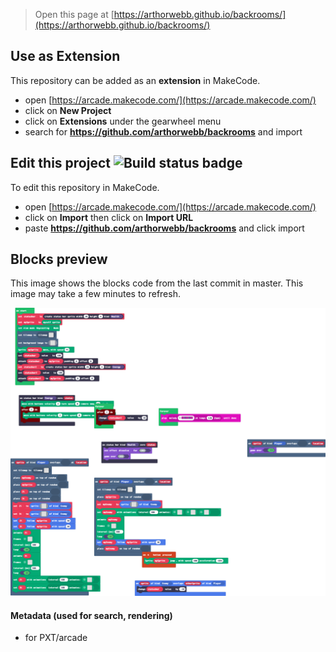  


> Open this page at [https://arthorwebb.github.io/backrooms/](https://arthorwebb.github.io/backrooms/)

## Use as Extension

This repository can be added as an **extension** in MakeCode.

* open [https://arcade.makecode.com/](https://arcade.makecode.com/)
* click on **New Project**
* click on **Extensions** under the gearwheel menu
* search for **https://github.com/arthorwebb/backrooms** and import

## Edit this project ![Build status badge](https://github.com/arthorwebb/backrooms/workflows/MakeCode/badge.svg)

To edit this repository in MakeCode.

* open [https://arcade.makecode.com/](https://arcade.makecode.com/)
* click on **Import** then click on **Import URL**
* paste **https://github.com/arthorwebb/backrooms** and click import

## Blocks preview

This image shows the blocks code from the last commit in master.
This image may take a few minutes to refresh.

![A rendered view of the blocks](https://github.com/arthorwebb/backrooms/raw/master/.github/makecode/blocks.png)

#### Metadata (used for search, rendering)

* for PXT/arcade
<script src="https://makecode.com/gh-pages-embed.js"></script><script>makeCodeRender("{{ site.makecode.home_url }}", "{{ site.github.owner_name }}/{{ site.github.repository_name }}");</script>
